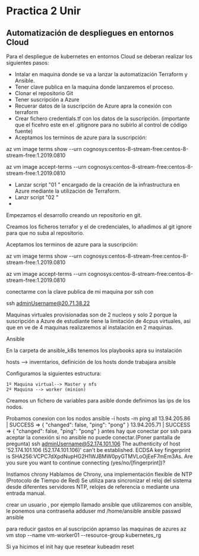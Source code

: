 # Practica 2 Unir

## Automatización de despliegues en entornos Cloud

Para el despliegue de kubernetes en entornos Cloud se deberan realizar los siguientes pasos:

* Intalar en maquina donde se va a lanzar la automatización Terraform y Ansible.
* Tener clave publica en la maquina donde lanzaremos el proceso.
* Clonar el repositorio Git
* Tener suscripción a Azure
* Recuerar datos de la suscripción de Azure apra la conexión con terraform
* Crear fichero credentials.tf con los datos de la suscripción. (importante que el ficehro este en el .gitignore para no subirlo al control de código fuente)
* Aceptamos los terminos de azure para la suscripción:

az vm image terms show --urn cognosys:centos-8-stream-free:centos-8-stream-free:1.2019.0810

az vm image accept-terms --urn cognosys:centos-8-stream-free:centos-8-stream-free:1.2019.0810

* Lanzar script "01    " encargado de la creación de la infrastructura en Azure mediante la utilización de Terraform.
* Lanzr script "02     "
* 
Empezamos el desarrollo creando un repositorio en git.

Creamos los ficheros terrafor y el de credenciales, lo añadimos al git ignore para que no suba al repositorio.

Aceptamos los terminos de azure para la suscripción:

az vm image terms show --urn cognosys:centos-8-stream-free:centos-8-stream-free:1.2019.0810

az vm image accept-terms --urn cognosys:centos-8-stream-free:centos-8-stream-free:1.2019.0810

conectarme con la clave publica de mi maquina por ssh con 

ssh adminUsername@20.71.38.22

Maquinas virtuales provisionadas son de 2 nucleos y solo 2 porque la suscripción a Azure de estudiante tiene la limitación de 4cpus virtuales, asi que en ve de 4 maquinas realizaremos al instalación en 2 maquinas.


Ansible

En la carpeta de ansible_k8s tenemos los playbooks apra su instalación

hosts --> inverntarios, definición de los hosts donde trabajara ansible

Configuramos la siguientes estructura:

    1º Maquina virtual--> Master y nfs
    2º Maquina --> worker (minion)

Creamos un fichero de variables para asible donde definimos las ips de los nodos.

Probamos conexion con los nodos
 ansible -i hosts -m ping all
13.94.205.86 | SUCCESS => {
    "changed": false,
    "ping": "pong"
}
13.94.205.71 | SUCCESS => {
    "changed": false,
    "ping": "pong"
}
antes hay que conectar por ssh para aceptar la conexión si no ansible no puede conectar.(Poner pantalla de pregunta)
ssh adminUsername@52.174.101.106
The authenticity of host '52.174.101.106 (52.174.101.106)' can't be established.
ECDSA key fingerprint is SHA256:VCPC7dXpdNupHG2H1WJBMW0pyGTMVLoOjEeF7mEm3As.
Are you sure you want to continue connecting (yes/no/[fingerprint])?          

Instlamos chrony
Hablamos de Chrony, una implementación flexible de NTP (Protocolo de Tiempo de Red) Se utiliza para sincronizar el reloj del sistema desde diferentes servidores NTP, relojes de referencia o mediante una entrada manual.

crear un usuario , por ejemplo llamado ansible
que utilizaremos con ansible, le ponemos una contraseña
adduser md /home/ansible ansible
passwd ansible


para reducir gastos en al suscripción  apramso las maquinas de azures
az vm stop --name vm-worker01 --resource-group kubernetes_rg    

Si ya hicimos el init hay que resetear
kubeadm reset

